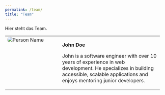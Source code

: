```yaml
---
permalink: /team/
title: "Team"
---
```


Hier steht das Team.

<table>
  <tr>
    <td style="vertical-align: top; width: 150px;">
      <img src="/assets/images/bio-photo" alt="Person Name" style="max-width: 100%; border-radius: 8px;">
    </td>
    <td style="vertical-align: top; padding-left: 20px;">
      <p><strong>John Doe</strong></p>
      <p>John is a software engineer with over 10 years of experience in web development. He specializes in building accessible, scalable applications and enjoys mentoring junior developers.</p>
    </td>
  </tr>
</table>
